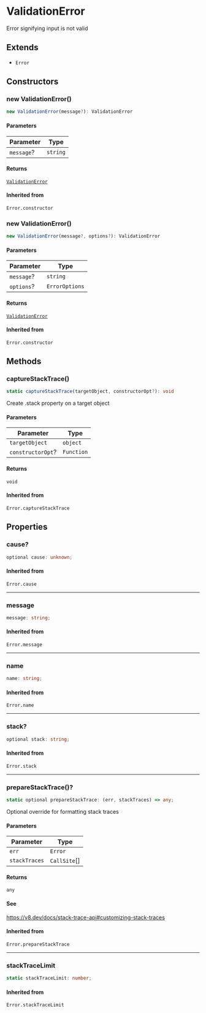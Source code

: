 # ValidationError

Error signifying input is not valid

## Extends

- `Error`

## Constructors

### new ValidationError()

```ts
new ValidationError(message?): ValidationError
```

#### Parameters

| Parameter  | Type     |
| ---------- | -------- |
| `message`? | `string` |

#### Returns

[`ValidationError`](ValidationError.md)

#### Inherited from

`Error.constructor`

### new ValidationError()

```ts
new ValidationError(message?, options?): ValidationError
```

#### Parameters

| Parameter  | Type           |
| ---------- | -------------- |
| `message`? | `string`       |
| `options`? | `ErrorOptions` |

#### Returns

[`ValidationError`](ValidationError.md)

#### Inherited from

`Error.constructor`

## Methods

### captureStackTrace()

```ts
static captureStackTrace(targetObject, constructorOpt?): void
```

Create .stack property on a target object

#### Parameters

| Parameter         | Type       |
| ----------------- | ---------- |
| `targetObject`    | `object`   |
| `constructorOpt`? | `Function` |

#### Returns

`void`

#### Inherited from

`Error.captureStackTrace`

## Properties

### cause?

```ts
optional cause: unknown;
```

#### Inherited from

`Error.cause`

---

### message

```ts
message: string;
```

#### Inherited from

`Error.message`

---

### name

```ts
name: string;
```

#### Inherited from

`Error.name`

---

### stack?

```ts
optional stack: string;
```

#### Inherited from

`Error.stack`

---

### prepareStackTrace()?

```ts
static optional prepareStackTrace: (err, stackTraces) => any;
```

Optional override for formatting stack traces

#### Parameters

| Parameter     | Type         |
| ------------- | ------------ |
| `err`         | `Error`      |
| `stackTraces` | `CallSite`[] |

#### Returns

`any`

#### See

https://v8.dev/docs/stack-trace-api#customizing-stack-traces

#### Inherited from

`Error.prepareStackTrace`

---

### stackTraceLimit

```ts
static stackTraceLimit: number;
```

#### Inherited from

`Error.stackTraceLimit`
